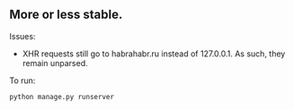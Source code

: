 ## More or less stable.

Issues:

* XHR requests still go to habrahabr.ru instead of 127.0.0.1. As such, they remain unparsed.


To run:

```
python manage.py runserver
```